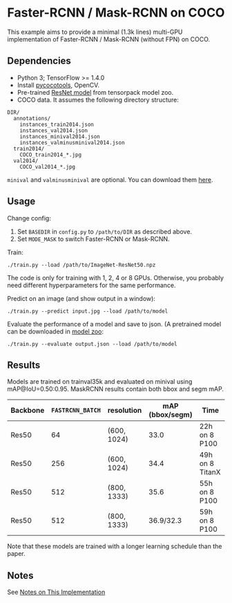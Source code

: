 # Faster-RCNN / Mask-RCNN on COCO
This example aims to provide a minimal (1.3k lines) multi-GPU implementation of
Faster-RCNN / Mask-RCNN (without FPN) on COCO.

## Dependencies
+ Python 3; TensorFlow >= 1.4.0
+ Install [pycocotools](https://github.com/pdollar/coco/tree/master/PythonAPI/pycocotools), OpenCV.
+ Pre-trained [ResNet model](https://goo.gl/6XjK9V) from tensorpack model zoo.
+ COCO data. It assumes the following directory structure:
```
DIR/
  annotations/
    instances_train2014.json
    instances_val2014.json
    instances_minival2014.json
    instances_valminusminival2014.json
  train2014/
    COCO_train2014_*.jpg
  val2014/
    COCO_val2014_*.jpg
```
`minival` and `valminusminival` are optional. You can download them
[here](https://github.com/rbgirshick/py-faster-rcnn/blob/master/data/README.md).


## Usage
Change config:
1. Set `BASEDIR` in `config.py` to `/path/to/DIR` as described above.
2. Set `MODE_MASK` to switch Faster-RCNN or Mask-RCNN.

Train:
```
./train.py --load /path/to/ImageNet-ResNet50.npz
```
The code is only for training with 1, 2, 4 or 8 GPUs.
Otherwise, you probably need different hyperparameters for the same performance.

Predict on an image (and show output in a window):
```
./train.py --predict input.jpg --load /path/to/model
```

Evaluate the performance of a model and save to json.
(A pretrained model can be downloaded in [model zoo](http://models.tensorpack.com/FasterRCNN):
```
./train.py --evaluate output.json --load /path/to/model
```

## Results

Models are trained on trainval35k and evaluated on minival using mAP@IoU=0.50:0.95.
MaskRCNN results contain both bbox and segm mAP.

|Backbone | `FASTRCNN_BATCH` | resolution | mAP (bbox/segm) | Time |
| - | - | - | - | - |
| Res50 | 64 | (600, 1024) | 33.0 | 22h on 8 P100 |
| Res50 | 256 | (600, 1024) | 34.4 | 49h on 8 TitanX |
| Res50 | 512 | (800, 1333) | 35.6 | 55h on 8 P100|
| Res50 | 512 | (800, 1333) | 36.9/32.3 | 59h on 8 P100|

Note that these models are trained with a longer learning schedule than the paper.

## Notes

See [Notes on This Implementation](NOTES.md)
